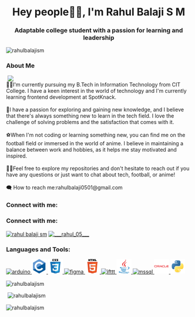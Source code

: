 <h1 align="center">Hey people🤜🤛, I'm Rahul Balaji S M</h1>
<h3 align="center">Adaptable college student with a passion for learning and leadership</h3>

<p align="left"> <img src="https://komarev.com/ghpvc/?username=rahulbalajism&label=Profile%20views&color=0e75b6&style=flat" alt="rahulbalajism" /> </p>

<h3 align="left"> About Me</h3>

<img align="right"  width="500" src="[https://cdn.vectorstock.com/i/preview-1x/42/16/woman-programmer-software-developer-working-vector-37874216.jpg](https://t4.ftcdn.net/jpg/03/13/40/45/360_F_313404541_e9YZ3pht6oEEkMXuhxTboqXA2B2ShNnC.jpg)">
<p align="left">👨‍💻I'm currently pursuing my B.Tech in Information Technology from CIT College. I have a keen interest in the world of technology and I'm currently learning frontend development at SpotKnack.<br><br>🌱I have a passion for exploring and gaining new knowledge, and I believe that there's always something new to learn in the tech field. I love the challenge of solving problems and the satisfaction that comes with it.<br><br>⚽When I'm not coding or learning something new, you can find me on the football field or immersed in the world of anime. I believe in maintaining a balance between work and hobbies, as it helps me stay motivated and inspired.<br><br>🙋‍♂️Feel free to explore my repositories and don't hesitate to reach out if you have any questions or just want to chat about tech, football, or anime!<br><br>🗨️ How to reach me:rahulbalaji0501@gmail.com</p>

<h3 align="left">Connect with me:</h3>

<h3 align="left">Connect with me:</h3>
<p align="left">
<a href="https://linkedin.com/in/rahul balaji sm" target="blank"><img align="center" src="https://raw.githubusercontent.com/rahuldkjain/github-profile-readme-generator/master/src/images/icons/Social/linked-in-alt.svg" alt="rahul balaji sm" height="30" width="40" /></a>
<a href="https://instagram.com/___rahul_05___" target="blank"><img align="center" src="https://raw.githubusercontent.com/rahuldkjain/github-profile-readme-generator/master/src/images/icons/Social/instagram.svg" alt="___rahul_05___" height="30" width="40" /></a>
</p>

<h3 align="left">Languages and Tools:</h3>
<p align="left"> <a href="https://www.arduino.cc/" target="_blank" rel="noreferrer"> <img src="https://cdn.worldvectorlogo.com/logos/arduino-1.svg" alt="arduino" width="40" height="40"/> </a> <a href="https://www.cprogramming.com/" target="_blank" rel="noreferrer"> <img src="https://raw.githubusercontent.com/devicons/devicon/master/icons/c/c-original.svg" alt="c" width="40" height="40"/> </a> <a href="https://www.w3schools.com/css/" target="_blank" rel="noreferrer"> <img src="https://raw.githubusercontent.com/devicons/devicon/master/icons/css3/css3-original-wordmark.svg" alt="css3" width="40" height="40"/> </a> <a href="https://www.figma.com/" target="_blank" rel="noreferrer"> <img src="https://www.vectorlogo.zone/logos/figma/figma-icon.svg" alt="figma" width="40" height="40"/> </a> <a href="https://www.w3.org/html/" target="_blank" rel="noreferrer"> <img src="https://raw.githubusercontent.com/devicons/devicon/master/icons/html5/html5-original-wordmark.svg" alt="html5" width="40" height="40"/> </a> <a href="https://ifttt.com/" target="_blank" rel="noreferrer"> <img src="https://www.vectorlogo.zone/logos/ifttt/ifttt-ar21.svg" alt="ifttt" width="40" height="40"/> </a> <a href="https://www.java.com" target="_blank" rel="noreferrer"> <img src="https://raw.githubusercontent.com/devicons/devicon/master/icons/java/java-original.svg" alt="java" width="40" height="40"/> </a> <a href="https://www.microsoft.com/en-us/sql-server" target="_blank" rel="noreferrer"> <img src="https://www.svgrepo.com/show/303229/microsoft-sql-server-logo.svg" alt="mssql" width="40" height="40"/> </a> <a href="https://www.oracle.com/" target="_blank" rel="noreferrer"> <img src="https://raw.githubusercontent.com/devicons/devicon/master/icons/oracle/oracle-original.svg" alt="oracle" width="40" height="40"/> </a> <a href="https://www.python.org" target="_blank" rel="noreferrer"> <img src="https://raw.githubusercontent.com/devicons/devicon/master/icons/python/python-original.svg" alt="python" width="40" height="40"/> </a> </p>

<p><img align="center" src="https://github-readme-stats.vercel.app/api/top-langs?username=rahulbalajism&show_icons=true&locale=en&layout=compact" alt="rahulbalajism" /></p>

<p>&nbsp;<img align="center" src="https://github-readme-stats.vercel.app/api?username=rahulbalajism&show_icons=true&locale=en" alt="rahulbalajism" /></p>

<p><img align="center" src="https://github-readme-streak-stats.herokuapp.com/?user=rahulbalajism&" alt="rahulbalajism" /></p>
